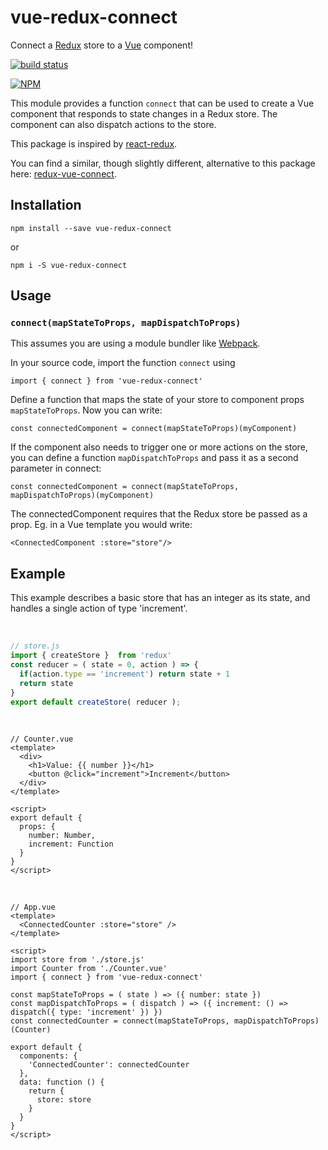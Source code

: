 # vue-redux-connect

Connect a [Redux](https://github.com/reduxjs/redux) store to a [Vue](https://vuejs.org/) component!

[![build status](https://travis-ci.com/peerhenry/vue-redux-connect.svg?branch=master)](https://travis-ci.com/peerhenry/vue-redux-connect)

[![NPM](https://nodei.co/npm/vue-redux-connect.png)](https://www.npmjs.com/package/vue-redux-connect)

This module provides a function `connect` that can be used to create a Vue component that responds to state changes in a Redux store. The component can also dispatch actions to the store. 

This package is inspired by [react-redux](https://github.com/reduxjs/react-redux).

You can find a similar, though slightly different, alternative to this package here: [redux-vue-connect](https://github.com/itsazzad/redux-vue-connect).

## Installation
`npm install --save vue-redux-connect`

or

`npm i -S vue-redux-connect`

## Usage
### `connect(mapStateToProps, mapDispatchToProps)`

This assumes you are using a module bundler like [Webpack](https://webpack.js.org/).

In your source code, import the function `connect` using

`import { connect } from 'vue-redux-connect'`

Define a function that maps the state of your store to component props `mapStateToProps`. Now you can write:

`const connectedComponent = connect(mapStateToProps)(myComponent)`

If the component also needs to trigger one or more actions on the store, you can define a function `mapDispatchToProps` and pass it as a second parameter in connect:

`const connectedComponent = connect(mapStateToProps, mapDispatchToProps)(myComponent)`

The connectedComponent requires that the Redux store be passed as a prop. Eg. in a Vue template you would write:

`<ConnectedComponent :store="store"/>`

## Example

This example describes a basic store that has an integer as its state, and handles a single action of type 'increment'.

&nbsp;

``` js
// store.js
import { createStore }  from 'redux'
const reducer = ( state = 0, action ) => {
  if(action.type == 'increment') return state + 1
  return state
}
export default createStore( reducer );
```

&nbsp;

``` vue
// Counter.vue
<template>
  <div>
    <h1>Value: {{ number }}</h1>
    <button @click="increment">Increment</button>
  </div>
</template>

<script>
export default {
  props: {
    number: Number,
    increment: Function
  }
}
</script>
```

&nbsp;

``` vue
// App.vue
<template>
  <ConnectedCounter :store="store" />
</template>

<script>
import store from './store.js'
import Counter from './Counter.vue'
import { connect } from 'vue-redux-connect'

const mapStateToProps = ( state ) => ({ number: state })
const mapDispatchToProps = ( dispatch ) => ({ increment: () => dispatch({ type: 'increment' }) })
const connectedCounter = connect(mapStateToProps, mapDispatchToProps)(Counter)

export default {
  components: { 
    'ConnectedCounter': connectedCounter
  },
  data: function () { 
    return {
      store: store
    }
  }
}
</script>
```